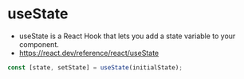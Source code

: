 # useState

- useState is a React Hook that lets you add a state variable to your component.
- https://react.dev/reference/react/useState

```js
const [state, setState] = useState(initialState);
```
